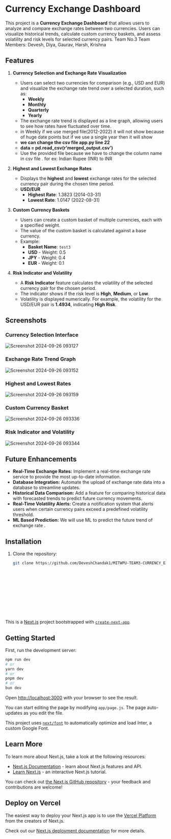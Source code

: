 # Currency Exchange Dashboard

This project is a **Currency Exchange Dashboard** that allows users to analyze and compare exchange rates between two currencies. Users can visualize historical trends, calculate custom currency baskets, and assess volatility and risk levels for selected currency pairs.
Team No.3
Team Members:
Devesh,
Diya,
Gaurav,
Harsh,
Krishna

## Features

1. **Currency Selection and Exchange Rate Visualization**
   - Users can select two currencies for comparison (e.g., USD and EUR) and visualize the exchange rate trend over a selected duration, such as:
     - **Weekly**
     - **Monthly**
     - **Quarterly**
     - **Yearly**
   - The exchange rate trend is displayed as a line graph, allowing users to see how rates have fluctuated over time.
   - in Weekly if we use merged file(2012-2022) it will not show because of huge date points but if we use a single year then it will show
   - **we can change the csv file app.py line 22**
   - **data = pd.read_csv(r'merged_output.csv')**
   - Use the provided file because we have to change the column name in csv file . for ex: Indian Rupee (INR) to INR

2. **Highest and Lowest Exchange Rates**
   - Displays the **highest** and **lowest** exchange rates for the selected currency pair during the chosen time period.
   - **USD/EUR**
     - **Highest Rate**: 1.3823 (2014-03-31)
     - **Lowest Rate**: 1.0147 (2022-08-31)

3. **Custom Currency Baskets**
   - Users can create a custom basket of multiple currencies, each with a specified weight.
   - The value of the custom basket is calculated against a base currency.
   - Example:
     - **Basket Name**: `test3`
     - **USD** - Weight: 0.5
     - **JPY** - Weight: 0.4
     - **EUR** - Weight: 0.1

4. **Risk Indicator and Volatility**
   - A **Risk Indicator** feature calculates the volatility of the selected currency pair for the chosen period.
   - The indicator shows if the risk level is **High**, **Medium**, or **Low**.
   - Volatility is displayed numerically. For example, the volatility for the USD/EUR pair is **1.4934**, indicating **High Risk**.

## Screenshots

### Currency Selection Interface
![Screenshot 2024-09-26 093127](https://github.com/user-attachments/assets/a57cd8df-71f2-4498-95ad-e53dbec7e009)



### Exchange Rate Trend Graph
![Screenshot 2024-09-26 093152](https://github.com/user-attachments/assets/34dd2419-0d2e-445f-92a2-f69eba8f987d)


### Highest and Lowest Rates
![Screenshot 2024-09-26 093159](https://github.com/user-attachments/assets/9c93f2fa-9292-461a-b97b-6c7dab2c0900)


### Custom Currency Basket
![Screenshot 2024-09-26 093336](https://github.com/user-attachments/assets/f07aba6d-23d7-4cb7-bd9b-02770714ed80)



### Risk Indicator and Volatility
![Screenshot 2024-09-26 093344](https://github.com/user-attachments/assets/15283f5e-0552-4f1f-8298-9f0feb97a49a)


## Future Enhancements

- **Real-Time Exchange Rates:** Implement a real-time exchange rate service to provide the most up-to-date information.
- **Database Integration:** Automate the upload of exchange rate data into a database to streamline updates.
- **Historical Data Comparison:** Add a feature for comparing historical data with forecasted trends to predict future currency movements.
- **Real-Time Volatility Alerts:** Create a notification system that alerts users when certain currency pairs exceed a predefined volatility threshold.
- **ML Based Prediction:** We will use ML to predict the future trend of exchange rate . 

## Installation

1. Clone the repository:
   ```bash
   git clone https://github.com/DeveshChandak1/MITWPU-TEAM3-CURRENCY_EXCHANGE_DASHBOARD.git













This is a [Next.js](https://nextjs.org/) project bootstrapped with [`create-next-app`](https://github.com/vercel/next.js/tree/canary/packages/create-next-app).

## Getting Started

First, run the development server:

```bash
npm run dev
# or
yarn dev
# or
pnpm dev
# or
bun dev
```

Open [http://localhost:3000](http://localhost:3000) with your browser to see the result.

You can start editing the page by modifying `app/page.js`. The page auto-updates as you edit the file.

This project uses [`next/font`](https://nextjs.org/docs/basic-features/font-optimization) to automatically optimize and load Inter, a custom Google Font.

## Learn More

To learn more about Next.js, take a look at the following resources:

- [Next.js Documentation](https://nextjs.org/docs) - learn about Next.js features and API.
- [Learn Next.js](https://nextjs.org/learn) - an interactive Next.js tutorial.

You can check out [the Next.js GitHub repository](https://github.com/vercel/next.js/) - your feedback and contributions are welcome!

## Deploy on Vercel

The easiest way to deploy your Next.js app is to use the [Vercel Platform](https://vercel.com/new?utm_medium=default-template&filter=next.js&utm_source=create-next-app&utm_campaign=create-next-app-readme) from the creators of Next.js.

Check out our [Next.js deployment documentation](https://nextjs.org/docs/deployment) for more details.
